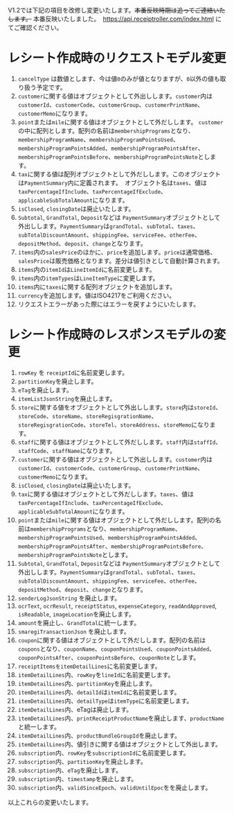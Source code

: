 V1.2では下記の項目を改修し変更いたします。~~本番反映時期は追ってご連絡いたします。~~ 本番反映いたしました。　https://api.receiptroller.com/index.html にてご確認ください。

# レシート作成時のリクエストモデル変更

1. `cancelType` は数値とします、今は値`0`のみが値となりますが、`0`以外の値も取り扱う予定です。
2. `customer`に関する値はオブジェクトとして外出しします。`customer`内は`customerId`、`customerCode`、`customerGroup`、`customerPrintName`、`customerMemo`になります。
3. `point`または`mile`に関する値はオブジェクトとして外だしします。 `customer`の中に配列とします。配列の名前は`membershipPrograms`となり、`membershipProgramName`、`membershipProgramPointsUsed`、`membershipProgramPointsAdded`、`membershipProgramPointsAfter`、`membershipProgramPointsBefore`、`membershipProgramPointsNote`とします。
4. `tax`に関する値は配列オブジェクトとして外だしします。このオブジェクトは`PaymentSummary`内に定義されます。　オブジェクト名は`taxes`、値は`taxPercentageIfInclude`、`taxPercentageIfExclude`、`applicableSubTotalAmount`になります。
5. `isClosed`, `closingDate`は廃止いたします。
6. `Subtotal`, `GrandTotal`, `Deposit`などは `PaymentSummary`オブジェクトとして外出しします。`PaymentSummary`は`grandTotal`、`subTotal`、`taxes`、`subTotalDiscountAmount`、`shippingFee`、`serviceFee`、`otherFee`、`depositMethod`、`deposit`、`change`となります。
7. `items`内の`salesPrice`のほかに、`price`を追加します。`price`は通常価格、`salesPrice`は販売価格となります。差分は値引きとして自動計算されます。
8. `items`内の`itemId`は`LineItemId`に名前変更します。
9. `items`内の`itemTypes`は`LineItemType`に変更します。
10. `items`内に`taxes`に関する配列オブジェクトを追加します。
11. `currency`を追加します。値はISO4217をご利用ください。
12. リクエストエラーがあった際にはエラーを戻すようにいたします。

# レシート作成時のレスポンスモデルの変更

1. `rowKey` を `receiptId`に名前変更します。
2. `partitionKey`を廃止します。
3. `eTag`を廃止します。
4. `itemListJsonString`を廃止します。
5. `store`に関する値をオブジェクトとして外出しします。`store`内は`storeId`、`storeCode`、`storeName`、`storeRegisgrationName`、`storeRegisgrationCode`、`storeTel`、`storeAddress`、`storeMemo`になります。
6. `staff`に関する値はオブジェクトとして外だしします。`staff`内は`staffId`、`staffCode`、`staffName`になります。
7. `customer`に関する値はオブジェクトとして外出しします。`customer`内は`customerId`、`customerCode`、`customerGroup`、`customerPrintName`、`customerMemo`になります。
8. `isClosed`, `closingDate`は廃止いたします。
9. `tax`に関する値はオブジェクトとして外だしします。`taxes`、値は`taxPercentageIfInclude`、`taxPercentageIfExclude`、`applicableSubTotalAmount`になります。
10. `point`または`mile`に関する値はオブジェクトとして外だしします。配列の名前は`membershipPrograms`となり、`membershipProgramName`、`membershipProgramPointsUsed`、`membershipProgramPointsAdded`、`membershipProgramPointsAfter`、`membershipProgramPointsBefore`、`membershipProgramPointsNote`とします。
11. `Subtotal`, `GrandTotal`, `Deposit`などは `PaymentSummary`オブジェクトとして外出しします。`PaymentSummary`は`grandTotal`、`subTotal`、`taxes`、`subTotalDiscountAmount`、`shippingFee`、`serviceFee`、`otherFee`、`depositMethod`、`deposit`、`change`となります。
12. `senderLogJsonString` を廃止します。
13. `ocrText`, `ocrResult`, `receiptStatus`, `expenseCategory`, `readAndApproved`, `isReadable`, `imageLocation`を廃止します。
14. `amount`を廃止し、`GrandTotal`に統一します。
15. `smaregiTransactionJson` を廃止します。
16. `coupon`に関する値はオブジェクトとして外だしします。配列の名前は`coupons`となり、`couponName`、`couponPointsUsed`、`couponPointsAdded`、`couponPointsAfter`、`couponPointsBefore`、`couponNote`とします。
17. `receiptItemsをitemDetailLines`に名前変更します。
18. `itemDetailLines`内、`rowKey`を`lineId`に名前変更します。
19. `itemDetailLines`内、`partitionKey`を廃止します。
20. `itemDetailLines`内、`detailId`は`itemId`に名前変更します。
21. `itemDetailLines`内、`detailType`は`itemType`に名前変更します。
22. `itemDetailLines`内、eTagは廃止します。
23. `itemDetailLines`内、`printReceiptProductName`を廃止します、`productName`と統一します。
24. `itemDetailLines`内、`productBundleGroupId`を廃止します。
25. `itemDetailLines`内、値引きに関する値はオブジェクトとして外出します。
26. `subscription`内、`rowKey`を`subscriptionId`に名前変更します。
27. `subscription`内、`partitionKey`を廃止します。
28. `subscription`内、`eTag`を廃止します。
29. `subscription`内、`timestamp`を廃止します。
30. `subscription`内、`validSinceEpoch`、`validUntilEpoc`をを廃止します。

以上これらの変更いたします。
